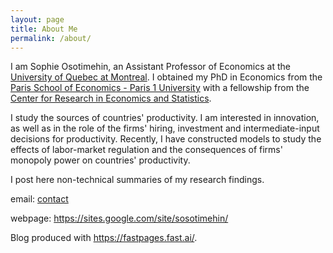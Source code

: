 ```yaml
---
layout: page
title: About Me
permalink: /about/
---
```


I am Sophie Osotimehin, an Assistant Professor of Economics at the [University of Quebec at Montreal](https://uqam.ca/). I obtained my PhD in Economics from the [Paris School of Economics - Paris 1 University](https://www.parisschoolofeconomics.eu/en/) with a fellowship from the [Center for Research in Economics and Statistics](http://crest.science/).

I study the sources of countries' productivity. I am interested in innovation, as well as in the role of the firms' hiring, investment and intermediate-input decisions for productivity. Recently, I have constructed models to study the effects of labor-market regulation and the consequences of firms' monopoly power on countries' productivity.  

I post here non-technical summaries of my research findings. 

email: [contact](mailto:osotimehin.sophie@uqam.ca)

webpage: https://sites.google.com/site/sosotimehin/


Blog produced with https://fastpages.fast.ai/.